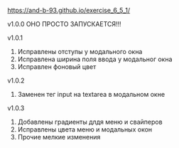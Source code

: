https://and-b-93.github.io/exercise_6_5_1/

v1.0.0 ОНО ПРОСТО ЗАПУСКАЕТСЯ!!!

v1.0.1

1. Исправлены отступы у модального окна
2. Исправлена ширина поля ввода у модальног окна
3. Исправлен фоновый цвет

v1.0.2

1. Заменен тег input на textarea в модальном окне

v1.0.3

1. Добавлены градиенты длдя меню и свайперов
2. Исправлены цвета меню и модальных окон
3. Прочие мелкие изменения
